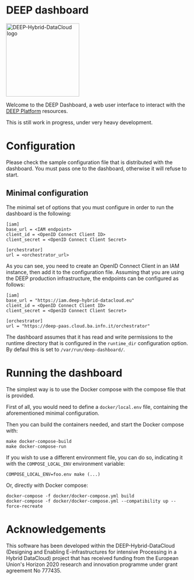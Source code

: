 # DEEP dashboard

<img src="https://marketplace.deep-hybrid-datacloud.eu/images/logo-deep.png" width=200 alt="DEEP-Hybrid-DataCloud logo"/>

Welcome to the DEEP Dashboard, a web user interface to interact with the
[DEEP Platform](https://deep-hybrid-datacloud.eu/the-platform/) resources.

This is still work in progress, under very heavy development.

# Configuration

Please check the sample configuration file that is distributed with the
dashboard. You must pass one to the dashboard, otherwise it will refuse to
start.

## Minimal configuration

The minimal set of options that you must configure in order to run the
dashboard is the following:

    [iam]
    base_url = <IAM endpoint>
    client_id = <OpenID Connect Client ID>
    client_secret = <OpenID Connect Client Secret>

    [orchestrator]
    url = <orchestrator_url>

As you can see, you need to create an OpenID Connect Client in an IAM instance,
then add it to the configuration file. Assuming that you are using the DEEP
production infrastructure, the endpoints can be configured as follows:

    [iam]
    base_url = "https://iam.deep-hybrid-datacloud.eu"
    client_id = <OpenID Connect Client ID>
    client_secret = <OpenID Connect Client Secret>

    [orchestrator]
    url = "https://deep-paas.cloud.ba.infn.it/orchestrator"

The dashboard assumes that it has read and write permissions to the runtime
directory that is configured in the `runtime_dir` configuration option. By
defaul this is set to `/var/run/deep-dashboard/`.

# Running the dashboard

The simplest way is to use the Docker compose with the compose file that is
provided.

First of all, you would need to define a `docker/local.env` file, containing
the aforementioned minimal configuration.

Then you can build the containers needed, and start the Docker compose with:

    make docker-compose-build
    make docker-compose-run

If you wish to use a different environment file, you can do so, indicating it
with the `COMPOSE_LOCAL_ENV` environment variable:

    COMPOSE_LOCAL_ENV=foo.env make (...)

Or, directly with Docker compose:

    docker-compose -f docker/docker-compose.yml build
    docker-compose -f docker/docker-compose.yml --compatibility up --force-recreate

# Acknowledgements

This software has been developed within the DEEP-Hybrid-DataCloud (Designing
and Enabling E-infrastructures for intensive Processing in a Hybrid DataCloud)
project that has received funding from the European Union's Horizon 2020
research and innovation programme under grant agreement No 777435.
